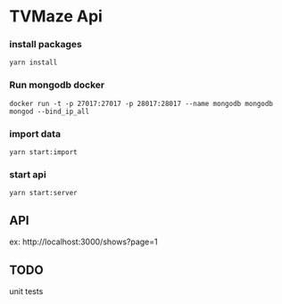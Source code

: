 # TVMaze Api

### install packages
```
yarn install
```

### Run mongodb docker
```
docker run -t -p 27017:27017 -p 28017:28017 --name mongodb mongodb mongod --bind_ip_all
```

### import data
```
yarn start:import
```

### start api
```
yarn start:server
```
## API
ex: http://localhost:3000/shows?page=1

## TODO
unit tests